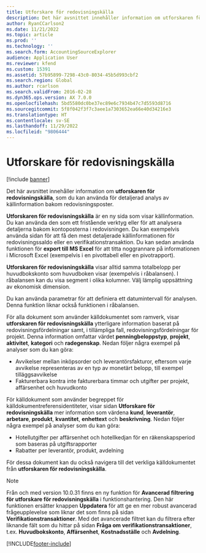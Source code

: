 ```yaml
---
title: Utforskare för redovisningskälla
description: Det här avsnittet innehåller information om utforskaren för redovisningskälla, som du kan använda för detaljerad analys av källinformation bakom redovisningsposter.
author: RyanCCarlson2
ms.date: 11/21/2022
ms.topic: article
ms.prod: ''
ms.technology: ''
ms.search.form: AccountingSourceExplorer
audience: Application User
ms.reviewer: kfend
ms.custom: 15391
ms.assetid: 57b95899-7298-43c0-8034-45b5d993cbf2
ms.search.region: Global
ms.author: rcarlson
ms.search.validFrom: 2016-02-28
ms.dyn365.ops.version: AX 7.0.0
ms.openlocfilehash: 5bd5580dc0be37ec89e6c7934b47c7d5593d8716
ms.sourcegitcommit: 5f8f042f3f7c3aee1a7303652ea66e40d34216e3
ms.translationtype: HT
ms.contentlocale: sv-SE
ms.lasthandoff: 11/29/2022
ms.locfileid: "9806444"
---
```

# <a name="accounting-source-explorer"></a>Utforskare för redovisningskälla

[!include [banner](../includes/banner.md)]

Det här avsnittet innehåller information om **utforskaren för redovisningskälla**, som du kan använda för detaljerad analys av källinformation bakom redovisningsposter.

**Utforskaren för redovisningskälla** är en ny sida som visar källinformation. Du kan använda den som ett fristående verktyg eller för att analysera detaljerna bakom kontoposterna i redovisningen. Du kan exempelvis använda sidan för att få den mest detaljerade källinformationen för redovisningssaldo eller en verifikationstransaktion. Du kan sedan använda funktionen för **export till MS Excel** för att titta noggrannare på informationen i Microsoft Excel (exempelvis i en pivottabell eller en pivotrapport).

**Utforskaren för redovisningskälla** visar alltid samma totalbelopp per huvudbokskonto som huvudboken visar (exempelvis i råbalansen). I råbalansen kan du visa segment i olika kolumner. Välj lämplig uppsättning av ekonomisk dimension. 

Du kan använda parametrar för att definiera ett datumintervall för analysen. Denna funktion liknar också funktionen i råbalansen.

För alla dokument som använder källdokumentet som ramverk, visar **utforskaren för redovisningskälla** ytterligare information baserat på redovisningsfördelningar samt, i tillämpliga fall, redovisningsfördelningar för projekt. Denna information omfattar värdet **penningbeloppstyp**, **projekt**, **aktivitet**, **kategori** och **radegenskap**. Nedan följer några exempel på analyser som du kan göra:

- Avvikelser mellan inköpsorder och leverantörsfakturor, eftersom varje avvikelse representeras av en typ av monetärt belopp, till exempel tilläggsavvikelse
- Fakturerbara kontra inte fakturerbara timmar och utgifter per projekt, affärsenhet och huvudkonto

För källdokument som använder begreppet för källdokumentreferensidentiteter, visar sidan **Utforskare för redovisningskälla** mer information som värdena **kund**, **leverantör**, **arbetare**, **produkt**, **kvantitet**, **enhettext** och **beskrivning**. Nedan följer några exempel på analyser som du kan göra:

- Hotellutgifter per affärsenhet och hotellkedjan för en räkenskapsperiod som baseras på utgiftsrapporter
- Rabatter per leverantör, produkt, avdelning

För dessa dokument kan du också navigera till det verkliga källdokumentet från **utforskaren för redovisningskälla**.

> [!NOTE]
> Från och med version 10.0.31 finns en ny funktion för **Avancerad filtrering för utforskare för redovisningskälla** i funktionshantering. Den här funktionen ersätter knappen **Uppdatera** för att ge en mer robust avancerad frågeupplevelse som liknar det som finns på sidan **Verifikationstransaktioner**. Med det avancerade filtret kan du filtrera efter liknande fält som du hittar på sidan **Fråga om verifikationstransaktioner**, t.ex. **Huvudbokskonto**, **Affärsenhet**, **Kostnadsställe** och **Avdelning**. 

[!INCLUDE[footer-include](../../includes/footer-banner.md)]
